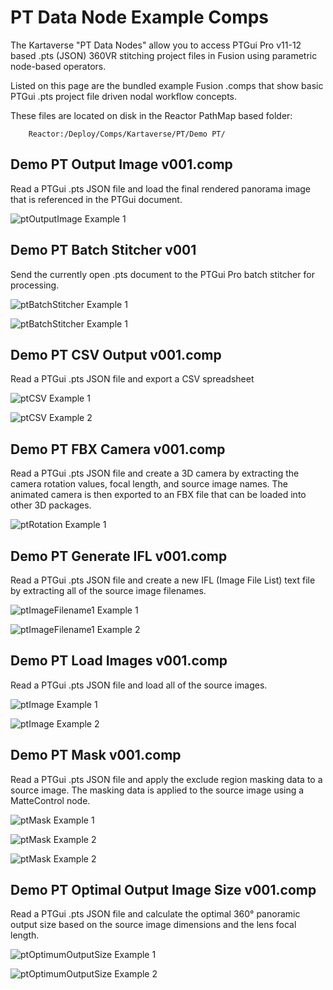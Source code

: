 # PT Data Node Example Comps

The Kartaverse "PT Data Nodes" allow you to access PTGui Pro v11-12 based .pts (JSON) 360VR stitching project files in Fusion using parametric node-based operators.

Listed on this page are the bundled example Fusion .comps that show basic PTGui .pts project file driven nodal workflow concepts.

These files are located on disk in the Reactor PathMap based folder:

        Reactor:/Deploy/Comps/Kartaverse/PT/Demo PT/

## Demo PT Output Image v001.comp

Read a PTGui .pts JSON file and load the final rendered panorama image that is referenced in the PTGui document.

![ptOutputImage Example 1](Images/comp-Demo-PT-Output-Image.png)

## Demo PT Batch Stitcher v001

Send the currently open .pts document to the PTGui Pro batch stitcher for processing.

![ptBatchStitcher Example 1](Images/comp-Demo-PT-Batch-Stitcher-1.png)

![ptBatchStitcher Example 1](Images/comp-Demo-PT-Batch-Stitcher-2.png)

## Demo PT CSV Output v001.comp

Read a PTGui .pts JSON file and export a CSV spreadsheet

![ptCSV Example 1](Images/comp-Demo-PT-CSV-Output-1.png)

![ptCSV Example 2](Images/comp-Demo-PT-CSV-Output-2.png)

## Demo PT FBX Camera v001.comp

Read a PTGui .pts JSON file and create a 3D camera by extracting the camera rotation values, focal length, and source image names. The animated camera is then exported to an FBX file that can be loaded into other 3D packages.

![ptRotation Example 1](Images/comp-Demo-PT-FBX-Camera.png)

## Demo PT Generate IFL v001.comp

Read a PTGui .pts JSON file and create a new IFL (Image File List) text file by extracting all of the source image filenames.

![ptImageFilename1 Example 1](Images/comp-Demo-PT-Generate-IFL-1.png)

![ptImageFilename1 Example 2](Images/comp-Demo-PT-Generate-IFL-2.png)

## Demo PT Load Images v001.comp

Read a PTGui .pts JSON file and load all of the source images.

![ptImage Example 1](Images/comp-Demo-PT-Load-Images-1.png)

![ptImage Example 2](Images/comp-Demo-PT-Load-Images-2.png)

## Demo PT Mask v001.comp

Read a PTGui .pts JSON file and apply the exclude region masking data to a source image. The masking data is applied to the source image using a MatteControl node.

![ptMask Example 1](Images/comp-Demo-PT-Mask-1.png)

![ptMask Example 2](Images/comp-Demo-PT-Mask-2.png)

![ptMask Example 2](Images/comp-Demo-PT-Mask-3.jpg)

## Demo PT Optimal Output Image Size v001.comp

Read a PTGui .pts JSON file and calculate the optimal 360° panoramic output size based on the source image dimensions and the lens focal length.

![ptOptimumOutputSize Example 1](Images/comp-Demo-PT-Optimal-Output-Image-Size-1.png)

![ptOptimumOutputSize Example 2](Images/comp-Demo-PT-Optimal-Output-Image-Size-2.png)

